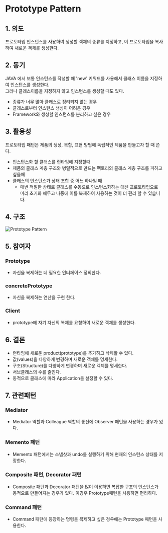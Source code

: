 # Prototype Pattern  

## 1. 의도  
프로토타입 인스턴스를 사용하여 생성할 객체의 종류를 지정하고, 이 프로토타입을 복사하여 새로운 객체를 생성한다.    

## 2. 동기  
JAVA 에서 보통 인스턴스를 작성할 때 'new' 키워드를 사용해서 클래스 이름을 지정하여 인스턴스를 생성한다.  
그러나 클래스이름을 지정하지 않고 인스턴스를 생성할 때도 있다.  
- 종류가 너무 많아 클래스로 정리되지 않는 경우  
- 클래스로부터 인스턴스 생성이 어려운 경우  
- Framework와 생성할 인스턴스를 분리하고 싶은 경우  

## 3. 활용성  
프로토타입 패턴은 제품의 생성, 복합, 표현 방법에 독립적인 제품을 만들고자 할 때 쓴다.  
- 인스턴스화 할 클래스를 런타임에 지정할때  
- 제품의 클래스 계층 구조와 병렬적으로 만드는 팩토리의 클래스 계층 구조를 피하고 싶을때  
- 클래스의 인스턴스가 상태 조합 중 어느 하나일 때  
    - 매번 적절한 상태로 클래스를 수동으로 인스턴스화하는 대신 프로토타입으로 미리 초기화 해두고 나중에 이를 복제하여 사용하는 것이 더 편리 할 수 있습니다.

## 4. 구조  
![Prototype Pattern](https://user-images.githubusercontent.com/3126047/58531939-f6a2b980-821e-11e9-823c-aa07bac9a49a.png)


## 5. 참여자  
### Prototype
- 자신을 복제하는 데 필요한 인터페이스 정의한다.

### concretePrototype       
- 자신을 복제하는 연산을 구현 한다.

### Client
- prototype에 자기 자신의 복제를 요청하여 새로운 객체를 생성한다.

## 6. 결론  
- 런타임에 새로운 product(prototype)를 추가하고 삭제할 수 있다.  
- 값(values)을 다양하게 변경하며 새로운 객체를 명세한다.  
- 구조(Structure)를 다양하게 변경하며 새로운 객체를 명세한다.  
- 서브클래스의 수를 줄인다.  
- 동적으로 클래스에 따라 Application을 설정할 수 있다.  

## 7. 관련패턴  
### Mediator  
- Mediator 역할과 Colleague 역할의 통신에 Observer 패턴을 사용하는 경우가 있다.    

### Memento 패턴  
- Memento 패턴에서는 스냅샷과 undo를 실행하기 위해 현재의 인스턴스 상태를 저장한다.    

### Composite 패턴, Decorator 패턴  
- Composite 패턴과 Decorator 패턴을 많이 이용하면 복잡한 구조의 인스턴스가 동적으로 만들어지는 경우가 있다. 이경우 Prototype패턴을 사용하면 편리하다.    

### Command 패턴  
- Command 패턴에 등장하는 명령을 복제하고 싶은 경우에는 Prototype 패턴을 사용한다.  